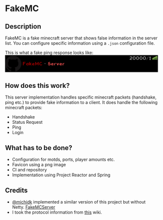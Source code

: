 # FakeMC
## Description
FakeMC is a fake minecraft server that shows false information in the server list. You can configure specific information using a `.json` configuration file.

This is what a fake ping response looks like:
![Example Entry](/example.png)

## How does this work?
This server implementation handles specific minecraft packets (handshake, ping etc.) to provide fake information to a client. It does handle the following minecraft packets:
* Handshake
* Status Request
* Ping
* Login

## What has to be done?
* Configuration for motds, ports, player amounts etc.
* Favicon using a png image
* CI and repository
* Implementation using Project Reactor and Spring

## Credits
* [@michidk](https://github.com/michidk) implemented a similar version of this project but without Netty. [FakeMCServer](https://github.com/michidk/FakeMCServer)
* I took the protocol information from [this](http://wiki.vg/Protocol) wiki.
